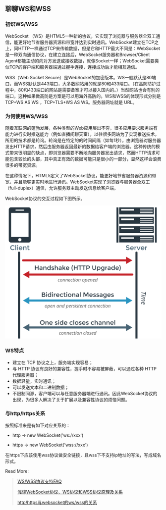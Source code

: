 ## 聊聊WS和WSS

### 初识WS/WSS

WebSocket （WS）是HTML5一种新的协议，它实现了浏览器与服务器全双工通信，能更好地节省服务器资源和带宽并达到实时通讯。WebSocket建立在TCP之上，同HTTP一样通过TCP来传输数据，但是它和HTTP最大不同是：WebSocket是一种双向通信协议，在建立连接后，WebSocket服务器和Browser/Client Agent都能主动的向对方发送或接收数据，就像Socket一样；WebSocket需要类似TCP的客户端和服务器端通过握手连接，连接成功后才能相互通信。

WSS（Web Socket Secure）是WebSocket的加密版本。WS一般默认是80端口，而WSS默认是443端口，大多数网站用的就是80和433端口。（在高防防护过程中，80和433端口的网站是需要备案才可以接入国内的。）当然网站也会有别的端口，这种如果做高防是方案是可以用海外高防的。WS和WSS的体现形式分别是TCP+WS AS WS ，TCP+TLS+WS AS WS。服务器网址就是 URL。

### 为何使用WS/WSS

随着互联网的蓬勃发展，各种类型的Web应用层出不穷，很多应用要求服务端有能力进行实时推送能力（例如直播间聊天室），以往很多网站为了实现推送技术，所用的技术都是轮询。轮询是在特定的的时间间隔（如每1秒），由浏览器对服务器发出HTTP请求，然后由服务器返回最新的数据给客户端的浏览器。这种传统的模式带来很明显的缺点，即浏览器需要不断地向服务器发出请求，然而HTTP请求可能包含较长的头部，其中真正有效的数据可能只是很小的一部分，显然这样会浪费很多的带宽资源。

在这种情况下，HTML5定义了WebSocket协议，能更好地节省服务器资源和带宽，并且能够更实时地进行通讯。WebSocket实现了浏览器与服务器全双工（full-duplex）通信，允许服务器主动发送信息给客户端。

WebSocket协议的交互过程如下图所示。

![20210218T211759.png](../images/20210218T211759.png)

### WS特点

- 建立在 TCP 协议之上，服务端实现容易；
- 与 HTTP 协议有良好的兼容性，握手时不容易被屏蔽，可以通过各种 HTTP 代理服务器；
- 数据轻量，实时通讯；
- 可以发送文本和二进制数据；
- 不限制同源，客户端可以与任意服务器端进行通讯。因此WebSocket协议的出现，为很多人解决了关于扩展以及兼容性协议的烦恼问题。

### 与http/https关系

按照标准来是有如下对应关系的：

- http -> new WebSocket('ws://xxx')

- https -> new WebSocket('wss://xxx')

在https下应该使用wss协议做安全链接，且wss下不支持ip地址的写法，写成域名形式。



Read More:

> [WS/WSS协议支持FAQ](https://www.alibabacloud.com/help/zh/doc-detail/63421.htm)
>
> [浅谈WebSocket协议、WS协议和WSS协议原理及关系](https://zhuanlan.zhihu.com/p/75328501)
>
> [http/https与websocket的ws/wss的关系](https://www.jianshu.com/p/72bcc74409ad)